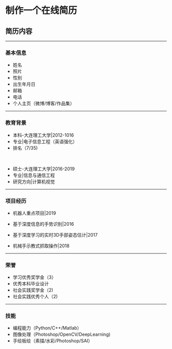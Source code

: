 制作一个在线简历
====
## 简历内容

---
### 基本信息
* 姓名
* 照片
* 性别
* 出生年月日
* 邮箱
* 电话
* 个人主页（微博/博客/作品集）

---
### 教育背景
* 本科-大连理工大学|2012-1016 </br>
* 专业|电子信息工程（英语强化）
* 排名（7/35)
</br>

* 硕士-大连理工大学|2016-2019
* 专业|信息与通信工程
* 研究方向|计算机视觉

---
### 项目经历
* 机器人重点项目|2019

* 基于深度信息的手势识别|2016

* 基于深度学习的实时3D手部姿态估计|2017

* 机械手示教式抓取操作|2018

---
### 荣誉
* 学习优秀奖学金（3）
* 优秀本科毕业设计
* 社会实践奖学金（2)
* 社会实践优秀个人（2)

---
### 技能
* 编程能力（Python/C++/Matlab）
* 图像处理（Photoshop/OpenCV/DeepLearning)
* 手绘板绘（素描/水彩/Photoshop/SAI）
